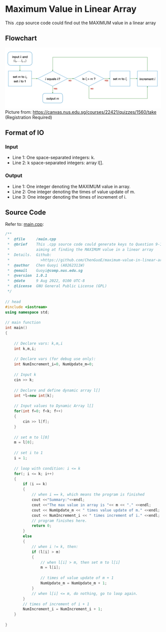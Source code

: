 # Maximum Value in Linear Array
This .cpp source code could find out the MAXIMUM value in a linear array

## Flowchart
![image](https://github.com/ChenGuoE/maximum-value-in-linear-array/blob/main/Lecture%20Resource/flowchart.png)
Picture from: https://canvas.nus.edu.sg/courses/22421/quizzes/1560/take (Registration Required)

## Format of IO

### Input
* Line 1: One space-separated integers: k.
* Line 2: k space-separated integers: array l[].

### Output
* Line 1: One integer denoting the MAXIMUM value in array.
* Line 2: One integer denoting the times of value update of m.
* Line 3: One integer denoting the times of increment of i.

## Source Code
Refer to: [main.cpp](https://github.com/ChenGuoE/maximum-value-in-linear-array/blob/main/main.cpp):
```cpp
/**
 *  @file     /main.cpp
 *  @brief    This .cpp source code could generate keys to Question 9-11
 *  		  aiming at finding the MAXIMUM value in a linear array
 *  Details.  Github:
 *  			>https://github.com/ChenGuoE/maximum-value-in-linear-array
 *  @author   Chen Guoyi (A0262311W)
 *  @email    Guoyi@comp.nus.edu.sg	
 *  @version  1.0.1
 *  @date     9 Aug 2022, 0100 UTC-8
 *  @license  GNU General Public License (GPL)
 */

// head
#include <iostream>
using namespace std;

// main function
int main() 
{

	// Declare vars: k,m,i
    int k,m,i;  
    
    // Declare vars (for debug use only):
    int NumIncrement_i=0, NumUpdate_m=0;
    
	// Input k
	cin >> k;
	
	// Declare and define dynamic array l[]
    int *l=new int[k];
    
	// Input values to Dynamic Array l[]   
    for(int f=0; f<k; f++)
    {
        cin >> l[f];
    }
    
	// set m to l[0]
    m = l[0];

	// set i to 1
    i = 1;
    
    // loop with condition: i <= k
    for(; i <= k; i++)
    {
    	if (i == k)
    	{
    		// when i == k, which means the program is finished
    		cout <<"Summary:"<<endl;
    		cout <<"The max value in array is "<< m << "." <<endl;
    		cout << NumUpdate_m << " times value update of m." <<endl;
			cout << NumIncrement_i << " times increment of i." <<endl;
    		// program finishes here.
    		return 0; 
		} 
		else
		{
			// when i != k, then:
			if (l[i] > m)
			{
				// when l[i] > m, then set m to l[i]
				m = l[i];
				
				// times of value update of m + 1
				NumUpdate_m = NumUpdate_m + 1; 
			}
			// when l[i] <= m, do nothing, go to loop again.
		}
		// times of increment of i + 1
		NumIncrement_i = NumIncrement_i + 1;
	}

}


```
